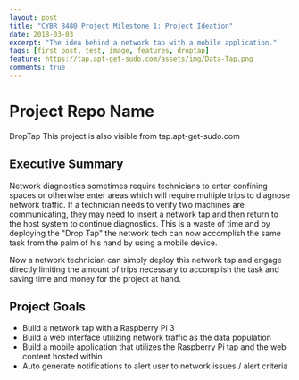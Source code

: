```yaml
---
layout: post
title: "CYBR 8480 Project Milestone 1: Project Ideation"
date: 2018-03-03
excerpt: "The idea behind a network tap with a mobile application."
tags: [first post, test, image, features, droptap]
feature: https://tap.apt-get-sudo.com/assets/img/Data-Tap.png
comments: true
---
```


# Project Repo Name
DropTap
This project is also visible from tap.apt-get-sudo.com

## Executive Summary
Network diagnostics sometimes require technicians to enter confining spaces or otherwise enter areas which will require multiple trips to diagnose network traffic. If a technician needs to verify two machines are communicating, they may need to insert a network tap and then return to the host system to continue diagnostics. This is a waste of time and by deploying the "Drop Tap" the network tech can now accomplish the same task from the palm of his hand by using a mobile device.

Now a network technician can simply deploy this network tap and engage directly limiting the amount of trips necessary to accomplish the task and saving time and money for the project at hand.

## Project Goals
* Build a network tap with a Raspberry Pi 3
* Build a web interface utilizing network traffic as the data population
* Build a mobile application that utilizes the Raspberry Pi tap and the web content hosted within
* Auto generate notifications to alert user to network issues / alert criteria
